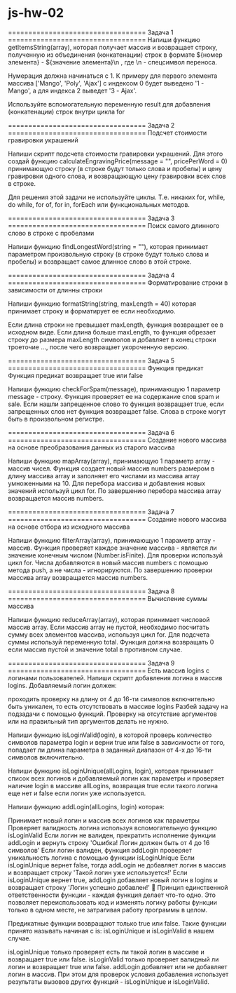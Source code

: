 # js-hw-02
================================== Задача 1 ==================================
Напиши функцию getItemsString(array), которая получает массив и возвращает строку, полученную из объединения (конкатенации) строк в формате ${номер элемента} - ${значение элемента}\n , где \n - спецсимвол переноса.

Нумерация должна начинаться с 1. К примеру для первого элемента массива ['Mango', 'Poly', 'Ajax'] с индексом 0 будет выведено '1 - Mango', а для индекса 2 выведет '3 - Ajax'.

Используйте вспомогательную переменную result для добавления (конкатенации) строк внутри цикла for

================================== Задача 2 ==================================
Подсчет стоимости гравировки украшений

Напиши скрипт подсчета стоимости гравировки украшений. Для этого создай функцию calculateEngravingPrice(message = "", pricePerWord = 0) принимающую строку (в строке будут только слова и пробелы) и цену гравировки одного слова, и возвращающую цену гравировки всех слов в строке.

Для решения этой задачи не используйте циклы. Т.е. никаких for, while, do while, for of, for in, forEach или функциональных методов.

================================== Задача 3 ==================================
Поиск самого длинного слово в строке с пробелами

Напиши функцию findLongestWord(string = ""), которая принимает параметром произвольную строку (в строке будут только слова и пробелы) и возвращает самое длинное слово в этой строке.

================================== Задача 4 ==================================
Форматирование строки в зависимости от длинны строки

Напиши функцию formatString(string, maxLength = 40) которая принимает строку и форматирует ее если необходимо.

Если длина строки не превышает maxLength, функция возвращает ее в исходном виде.
Если длина больше maxLength, то функция обрезает строку до размера maxLength символов и добавляет в конец строки троеточие ..., после чего возвращает укороченную версию.

================================== Задача 5 ==================================
Функция предикат
Функция предикат возвращает true или false

Напиши функцию checkForSpam(message), принимающую 1 параметр message - строку. Функция проверяет ее на содержание слов spam и sale. Если нашли запрещенное слово то функция возвращает true, если запрещенных слов нет функция возвращает false. Слова в строке могут быть в произвольном регистре.

================================== Задача 6 ==================================
Создание нового массива на основе преобразования данных из старого массива

Напиши функцию mapArray(array), принимающую 1 параметр array - массив чисел. Функция создает новый массив numbers размером в длину массива array и заполняет его числами из массива array умноженными на 10. Для перебора массива и добавления новых значений используй цикл for. По завершению перебора массива array возвращается массив numbers.

================================== Задача 7 ==================================
Создание нового массива на основе отбора из исходного массива

Напиши функцию filterArray(array), принимающую 1 параметр array - массив. Функция проверяет каждое значение массива - является ли значение конечным числом (Number.isFinite). Для проверки используй цикл for. Числа добавляются в новый массив numbers с помощью метода push, а не числа - игнорируются. По завершению проверки массива array возвращается массив numbers.

================================== Задача 8 ==================================
Вычисление суммы массива

Напиши функцию reduceArray(array), которая принимает числовой массив array. Если массив array не пустой, необходимо посчитать сумму всех элементов массива, используя цикл for. Для подсчета суммы используй переменную total. Функция должна возвращать 0 если массив пустой и значение total в противном случае.


================================== Задача 9 ==================================
Есть массив logins с логинами пользователей. Напиши скрипт добавления логина в массив logins. Добавляемый логин должен:

проходить проверку на длину от 4 до 16-ти символов включительно
быть уникален, то есть отсутствовать в массиве logins
Разбей задачу на подзадачи с помощью функций.
Проверку на отсутствие аргументов или на правильный тип аргументов делать не нужно.

Напиши функцию isLoginValid(login), в которой проверь количество символов параметра login и верни true или false в зависимости от того, попадает ли длина параметра в заданный диапазон от 4-х до 16-ти символов включительно.

Напиши функцию isLoginUnique(allLogins, login), которая принимает список всех логинов и добавляемый логин как параметры и проверяет наличие login в массиве allLogins, возвращая true если такого логина еще нет и false если логин уже используется.

Напиши функцию addLogin(allLogins, login) которая:

Принимает новый логин и массив всех логинов как параметры
Проверяет валидность логина используя вспомогательную функцию isLoginValid
Если логин не валиден, прекратить исполнение функции addLogin и вернуть строку 'Ошибка! Логин должен быть от 4 до 16 символов'
Если логин валиден, функция addLogin проверяет уникальность логина с помощью функции isLoginUnique
Если isLoginUnique вернет false, тогда addLogin не добавляет логин в массив и возвращает строку 'Такой логин уже используется!'
Если isLoginUnique вернет true, addLogin добавляет новый логин в logins и возвращает строку 'Логин успешно добавлен!'
🔔 Принцип единственной ответственности функции - каждая функция делает что-то одно. Это позволяет переиспользовать код и изменять логику работы функции только в одном месте, не затрагивая работу программы в целом.

Предикатные функции возвращают только true или false. Такие функции принято называть начиная с is: isLoginUnique и isLoginValid в нашем случае.

isLoginUnique только проверяет есть ли такой логин в массиве и возвращает true или false.
isLoginValid только проверяет валидный ли логин и возвращает true или false.
addLogin добавляет или не добавляет логин в массив. При этом для проверок условия добавления использует результаты вызовов других функций - isLoginUnique и isLoginValid.